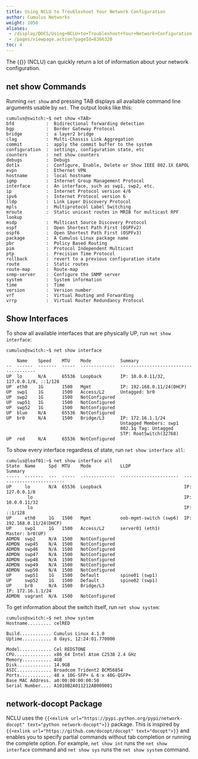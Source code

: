```yaml
---
title: Using NCLU to Troubleshoot Your Network Configuration
author: Cumulus Networks
weight: 1050
aliases:
 - /display/DOCS/Using+NCLU+to+Troubleshoot+Your+Network+Configuration
 - /pages/viewpage.action?pageId=8366320
toc: 4
---
```

The {{<link url="Network-Command-Line-Utility-NCLU" text="Network Command Line Utility">}} (NCLU) can quickly return a lot of information about your network configuration.

## net show Commands

Running `net show` and pressing TAB displays all available command line arguments usable by `net`. The output looks like this:

```
cumulus@switch:~$ net show <TAB>
bfd            :  Bidirectional forwarding detection
bgp            :  Border Gateway Protocol
bridge         :  a layer2 bridge
clag           :  Multi-Chassis Link Aggregation
commit         :  apply the commit buffer to the system
configuration  :  settings, configuration state, etc
counters       :  net show counters
debugs         :  Debugs
dot1x          :  Configure, Enable, Delete or Show IEEE 802.1X EAPOL
evpn           :  Ethernet VPN
hostname       :  local hostname
igmp           :  Internet Group Management Protocol
interface      :  An interface, such as swp1, swp2, etc.
ip             :  Internet Protocol version 4/6
ipv6           :  Internet Protocol version 6
lldp           :  Link Layer Discovery Protocol
mpls           :  Multiprotocol Label Switching
mroute         :  Static unicast routes in MRIB for multicast RPF lookup
msdp           :  Multicast Source Discovery Protocol
ospf           :  Open Shortest Path First (OSPFv2)
ospf6          :  Open Shortest Path First (OSPFv3)
package        :  A Cumulus Linux package name
pbr            :  Policy Based Routing
pim            :  Protocol Independent Multicast
ptp            :  Precision Time Protocol
rollback       :  revert to a previous configuration state
route          :  Static routes
route-map      :  Route-map
snmp-server    :  Configure the SNMP server
system         :  System information
time           :  Time
version        :  Version number
vrf            :  Virtual Routing and Forwarding
vrrp           :  Virtual Router Redundancy Protocol
```

## Show Interfaces

To show all available interfaces that are physically UP, run `net show interface`:

```
cumulus@switch:~$ net show interface

    Name    Speed    MTU    Mode           Summary
--  ------  -------  -----  -------------  --------------------------------------
UP  lo      N/A      65536  Loopback       IP: 10.0.0.11/32, 127.0.0.1/8, ::1/128
UP  eth0    1G       1500   Mgmt           IP: 192.168.0.11/24(DHCP)
UP  swp1    1G       1500   Access/L2      Untagged: br0
UP  swp2    1G       1500   NotConfigured
UP  swp51   1G       1500   NotConfigured
UP  swp52   1G       1500   NotConfigured
UP  blue    N/A      65536  NotConfigured
UP  br0     N/A      1500   Bridge/L3      IP: 172.16.1.1/24
                                           Untagged Members: swp1
                                           802.1q Tag: Untagged
                                           STP: RootSwitch(32768)
UP  red     N/A      65536  NotConfigured
```

To show every interface regardless of state, run `net show interface all`:

```
cumulus@leaf01:~$ net show interface all
State  Name     Spd  MTU    Mode           LLDP                    Summary
-----  -------  ---  -----  -------------  ----------------------  -------------------------
UP     lo       N/A  65536  Loopback                               IP: 127.0.0.1/8
        lo                                                         IP: 10.0.0.11/32
        lo                                                         IP: ::1/128
UP     eth0     1G   1500   Mgmt           oob-mgmt-switch (swp6)  IP: 192.168.0.11/24(DHCP)
UP     swp1     1G   1500   Access/L2      server01 (eth1)         Master: br0(UP)
ADMDN  swp2     N/A  1500   NotConfigured
ADMDN  swp45    N/A  1500   NotConfigured
ADMDN  swp46    N/A  1500   NotConfigured
ADMDN  swp47    N/A  1500   NotConfigured
ADMDN  swp48    N/A  1500   NotConfigured
ADMDN  swp49    N/A  1500   NotConfigured
ADMDN  swp50    N/A  1500   NotConfigured
UP     swp51    1G   1500   Default        spine01 (swp1)
UP     swp52    1G   1500   Default        spine02 (swp1)
UP     br0      N/A  1500   Bridge/L3                               IP: 172.16.1.1/24
ADMDN  vagrant  N/A  1500   NotConfigured
```

To get information about the switch itself, run `net show system`:

```
cumulus@switch:~$ net show system
Hostname......... celRED

Build............ Cumulus Linux 4.1.0
Uptime........... 8 days, 12:24:01.770000

Model............ Cel REDSTONE
CPU.............. x86_64 Intel Atom C2538 2.4 GHz
Memory........... 4GB
Disk............. 14.9GB
ASIC............. Broadcom Trident2 BCM56854
Ports............ 48 x 10G-SFP+ & 6 x 40G-QSFP+
Base MAC Address. a0:00:00:00:00:50
Serial Number.... A1010B2A011212AB000001
```

## network-docopt Package

NCLU uses the `{{<exlink url="https://pypi.python.org/pypi/network-docopt" text="python network-docopt">}}` package. This is inspired by `{{<exlink url="https://github.com/docopt/docopt" text="docopt">}}` and enables you to specify partial commands without tab completion or running the complete option. For example, `net show int` runs the `net show interface` command and `net show sys` runs the `net show system` command.
